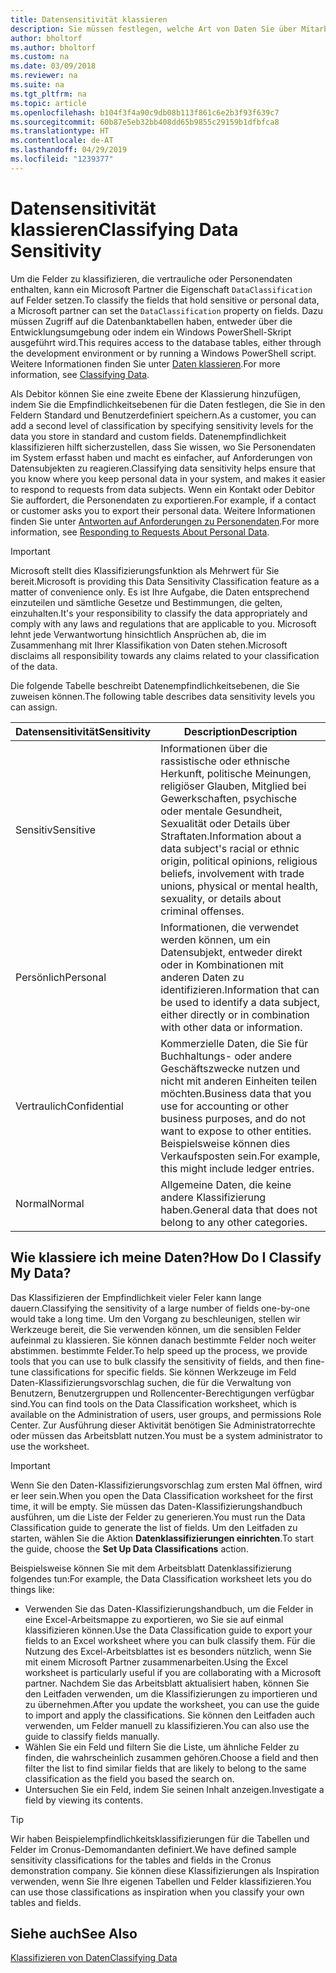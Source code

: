 ```yaml
---
title: Datensensitivität klassieren
description: Sie müssen festlegen, welche Art von Daten Sie über Mitarbeiter speichern, sodass Sie sich auf Datensubjektanforderungen reagieren können.
author: bholtorf
ms.author: bholtorf
ms.custom: na
ms.date: 03/09/2018
ms.reviewer: na
ms.suite: na
ms.tgt_pltfrm: na
ms.topic: article
ms.openlocfilehash: b104f3f4a90c9db08b113f861c6e2b3f93f639c7
ms.sourcegitcommit: 60b87e5eb32bb408dd65b9855c29159b1dfbfca8
ms.translationtype: HT
ms.contentlocale: de-AT
ms.lasthandoff: 04/29/2019
ms.locfileid: "1239377"
---
```

# <a name="classifying-data-sensitivity"></a><span data-ttu-id="b611d-103">Datensensitivität klassieren</span><span class="sxs-lookup"><span data-stu-id="b611d-103">Classifying Data Sensitivity</span></span>
<span data-ttu-id="b611d-104">Um die Felder zu klassifizieren, die vertrauliche oder Personendaten enthalten, kann ein Microsoft Partner die Eigenschaft ```DataClassification``` auf Felder setzen.</span><span class="sxs-lookup"><span data-stu-id="b611d-104">To classify the fields that hold sensitive or personal data, a Microsoft partner can set the ```DataClassification``` property on fields.</span></span> <span data-ttu-id="b611d-105">Dazu müssen Zugriff auf die Datenbanktabellen haben, entweder über die Entwicklungsumgebung oder indem ein Windows PowerShell-Skript ausgeführt wird.</span><span class="sxs-lookup"><span data-stu-id="b611d-105">This requires access to the database tables, either through the development environment or by running a Windows PowerShell script.</span></span> <span data-ttu-id="b611d-106">Weitere Informationen finden Sie unter [Daten klassieren](https://docs.microsoft.com/en-us/dynamics-nav/classifying-data).</span><span class="sxs-lookup"><span data-stu-id="b611d-106">For more information, see [Classifying Data](https://docs.microsoft.com/en-us/dynamics-nav/classifying-data).</span></span>  

<span data-ttu-id="b611d-107">Als Debitor können Sie eine zweite Ebene der Klassierung hinzufügen, indem Sie die Empfindlichkeitsebenen für die Daten festlegen, die Sie in den Feldern Standard und Benutzerdefiniert speichern.</span><span class="sxs-lookup"><span data-stu-id="b611d-107">As a customer, you can add a second level of classification by specifying sensitivity levels for the data you store in standard and custom fields.</span></span> <span data-ttu-id="b611d-108">Datenempfindlichkeit klassifizieren hilft sicherzustellen, dass Sie wissen, wo Sie Personendaten im System erfasst haben und macht es einfacher, auf Anforderungen von Datensubjekten zu reagieren.</span><span class="sxs-lookup"><span data-stu-id="b611d-108">Classifying data sensitivity helps ensure that you know where you keep personal data in your system, and makes it easier to respond to requests from data subjects.</span></span> <span data-ttu-id="b611d-109">Wenn ein Kontakt oder Debitor Sie auffordert, die Personendaten zu exportieren.</span><span class="sxs-lookup"><span data-stu-id="b611d-109">For example, if a contact or customer asks you to export their personal data.</span></span> <span data-ttu-id="b611d-110">Weitere Informationen finden Sie unter [Antworten auf Anforderungen zu Personendaten](admin-responding-to-requests-about-personal-data.md).</span><span class="sxs-lookup"><span data-stu-id="b611d-110">For more information, see [Responding to Requests About Personal Data](admin-responding-to-requests-about-personal-data.md).</span></span>

> [!Important]
> <span data-ttu-id="b611d-111">Microsoft stellt dies Klassifizierungsfunktion als Mehrwert für Sie bereit.</span><span class="sxs-lookup"><span data-stu-id="b611d-111">Microsoft is providing this Data Sensitivity Classification feature as a matter of convenience only.</span></span> <span data-ttu-id="b611d-112">Es ist Ihre Aufgabe, die Daten entsprechend einzuteilen und sämtliche Gesetze und Bestimmungen, die gelten, einzuhalten.</span><span class="sxs-lookup"><span data-stu-id="b611d-112">It's your responsibility to classify the data appropriately and comply with any laws and regulations that are applicable to you.</span></span> <span data-ttu-id="b611d-113">Microsoft lehnt jede Verwantwortung hinsichtlich Ansprüchen ab, die im Zusammenhang mit Ihrer Klassifikation von Daten stehen.</span><span class="sxs-lookup"><span data-stu-id="b611d-113">Microsoft disclaims all responsibility towards any claims related to your classification of the data.</span></span>  

<span data-ttu-id="b611d-114">Die folgende Tabelle beschreibt Datenempfindlichkeitsebenen, die Sie zuweisen können.</span><span class="sxs-lookup"><span data-stu-id="b611d-114">The following table describes data sensitivity levels you can assign.</span></span>

|<span data-ttu-id="b611d-115">Datensensitivität</span><span class="sxs-lookup"><span data-stu-id="b611d-115">Sensitivity</span></span>|<span data-ttu-id="b611d-116">Description</span><span class="sxs-lookup"><span data-stu-id="b611d-116">Description</span></span>|
|----|----|
|<span data-ttu-id="b611d-117">Sensitiv</span><span class="sxs-lookup"><span data-stu-id="b611d-117">Sensitive</span></span> | <span data-ttu-id="b611d-118">Informationen über die rassistische oder ethnische Herkunft, politische Meinungen, religiöser Glauben, Mitglied bei Gewerkschaften, psychische oder mentale Gesundheit, Sexualität oder Details über Straftaten.</span><span class="sxs-lookup"><span data-stu-id="b611d-118">Information about a data subject's racial or ethnic origin, political opinions, religious beliefs, involvement with trade unions, physical or mental health, sexuality, or details about criminal offenses.</span></span> |
|<span data-ttu-id="b611d-119">Persönlich</span><span class="sxs-lookup"><span data-stu-id="b611d-119">Personal</span></span> | <span data-ttu-id="b611d-120">Informationen, die verwendet werden können, um ein Datensubjekt, entweder direkt oder in Kombinationen mit anderen Daten zu identifizieren.</span><span class="sxs-lookup"><span data-stu-id="b611d-120">Information that can be used to identify a data subject, either directly or in combination with other data or information.</span></span>|
|<span data-ttu-id="b611d-121">Vertraulich</span><span class="sxs-lookup"><span data-stu-id="b611d-121">Confidential</span></span> | <span data-ttu-id="b611d-122">Kommerzielle Daten, die Sie für Buchhaltungs- oder andere Geschäftszwecke nutzen und nicht mit anderen Einheiten teilen möchten.</span><span class="sxs-lookup"><span data-stu-id="b611d-122">Business data that you use for accounting or other business purposes, and do not want to expose to other entities.</span></span> <span data-ttu-id="b611d-123">Beispielsweise können dies Verkaufsposten sein.</span><span class="sxs-lookup"><span data-stu-id="b611d-123">For example, this might include ledger entries.</span></span>|
|<span data-ttu-id="b611d-124">Normal</span><span class="sxs-lookup"><span data-stu-id="b611d-124">Normal</span></span> | <span data-ttu-id="b611d-125">Allgemeine Daten, die keine andere Klassifizierung haben.</span><span class="sxs-lookup"><span data-stu-id="b611d-125">General data that does not belong to any other categories.</span></span>|

## <a name="how-do-i-classify-my-data"></a><span data-ttu-id="b611d-126">Wie klassiere ich meine Daten?</span><span class="sxs-lookup"><span data-stu-id="b611d-126">How Do I Classify My Data?</span></span>
<span data-ttu-id="b611d-127">Das Klassifizieren der Empfindlichkeit vieler Feler kann lange dauern.</span><span class="sxs-lookup"><span data-stu-id="b611d-127">Classifying the sensitivity of a large number of fields one-by-one would take a long time.</span></span> <span data-ttu-id="b611d-128">Um den Vorgang zu beschleunigen, stellen wir Werkzeuge bereit, die Sie verwenden können, um die sensiblen Felder aufeinmal zu klassieren. Sie können danach bestimmte Felder noch weiter abstimmen. bestimmte Felder.</span><span class="sxs-lookup"><span data-stu-id="b611d-128">To help speed up the process, we provide tools that you can use to bulk classify the sensitivity of fields, and then fine-tune classifications for specific fields.</span></span> <span data-ttu-id="b611d-129">Sie können Werkzeuge im Feld Daten-Klassifizierungsvorschlag suchen, die für die Verwaltung von Benutzern, Benutzergruppen und Rollencenter-Berechtigungen verfügbar sind.</span><span class="sxs-lookup"><span data-stu-id="b611d-129">You can find tools on the Data Classification worksheet, which is available on the Administration of users, user groups, and permissions Role Center.</span></span> <span data-ttu-id="b611d-130">Zur Ausführung dieser Aktivität benötigen Sie Administratorrechte oder müssen das Arbeitsblatt nutzen.</span><span class="sxs-lookup"><span data-stu-id="b611d-130">You must be a system administrator to use the worksheet.</span></span>

> [!Important]
> <span data-ttu-id="b611d-131">Wenn Sie den Daten-Klassifizierungsvorschlag zum ersten Mal öffnen, wird er leer sein.</span><span class="sxs-lookup"><span data-stu-id="b611d-131">When you open the Data Classification worksheet for the first time, it will be empty.</span></span> <span data-ttu-id="b611d-132">Sie müssen das Daten-Klassifizierungshandbuch ausführen, um die Liste der Felder zu generieren.</span><span class="sxs-lookup"><span data-stu-id="b611d-132">You must run the Data Classification guide to generate the list of fields.</span></span> <span data-ttu-id="b611d-133">Um den Leitfaden zu starten, wählen Sie die Aktion **Datenklassifizierungen einrichten**.</span><span class="sxs-lookup"><span data-stu-id="b611d-133">To start the guide, choose the **Set Up Data Classifications** action.</span></span>

<span data-ttu-id="b611d-134">Beispielsweise können Sie mit dem Arbeitsblatt Datenklassifizierung folgendes tun:</span><span class="sxs-lookup"><span data-stu-id="b611d-134">For example, the Data Classification worksheet lets you do things like:</span></span>  

* <span data-ttu-id="b611d-135">Verwenden Sie das Daten-Klassifizierungshandbuch, um die Felder in eine Excel-Arbeitsmappe zu exportieren, wo Sie sie auf einmal klassifizieren können.</span><span class="sxs-lookup"><span data-stu-id="b611d-135">Use the Data Classification guide to export your fields to an Excel worksheet where you can bulk classify them.</span></span> <span data-ttu-id="b611d-136">Für die Nutzung des Excel-Arbeitsblattes ist es besonders nützlich, wenn Sie mit einem Microsoft Partner zusammenarbeiten.</span><span class="sxs-lookup"><span data-stu-id="b611d-136">Using the Excel worksheet is particularly useful if you are collaborating with a Microsoft partner.</span></span> <span data-ttu-id="b611d-137">Nachdem Sie das Arbeitsblatt aktualisiert haben, können Sie den Leitfaden verwenden, um die Klassifizierungen zu importieren und zu übernehmen.</span><span class="sxs-lookup"><span data-stu-id="b611d-137">After you update the worksheet, you can use the guide to import and apply the classifications.</span></span> <span data-ttu-id="b611d-138">Sie können den Leitfaden auch verwenden, um Felder manuell zu klassifizieren.</span><span class="sxs-lookup"><span data-stu-id="b611d-138">You can also use the guide to classify fields manually.</span></span>  
* <span data-ttu-id="b611d-139">Wählen Sie ein Feld und filtern Sie die Liste, um ähnliche Felder zu finden, die wahrscheinlich zusammen gehören.</span><span class="sxs-lookup"><span data-stu-id="b611d-139">Choose a field and then filter the list to find similar fields that are likely to belong to the same classification as the field you based the search on.</span></span>  
* <span data-ttu-id="b611d-140">Untersuchen Sie ein Feld, indem Sie seinen Inhalt anzeigen.</span><span class="sxs-lookup"><span data-stu-id="b611d-140">Investigate a field by viewing its contents.</span></span>  

> [!Tip]
> <span data-ttu-id="b611d-141">Wir haben Beispielempfindlichkeitsklassifizierungen für die Tabellen und Felder im Cronus-Demomandanten definiert.</span><span class="sxs-lookup"><span data-stu-id="b611d-141">We have defined sample sensitivity classifications for the tables and fields in the Cronus demonstration company.</span></span> <span data-ttu-id="b611d-142">Sie können diese Klassifizierungen als Inspiration verwenden, wenn Sie Ihre eigenen Tabellen und Felder klassifizieren.</span><span class="sxs-lookup"><span data-stu-id="b611d-142">You can use those classifications as inspiration when you classify your own tables and fields.</span></span>

## <a name="see-also"></a><span data-ttu-id="b611d-143">Siehe auch</span><span class="sxs-lookup"><span data-stu-id="b611d-143">See Also</span></span>
[<span data-ttu-id="b611d-144">Klassifizieren von Daten</span><span class="sxs-lookup"><span data-stu-id="b611d-144">Classifying Data</span></span>](https://docs.microsoft.com/en-us/dynamics-nav/classifying-data)  
